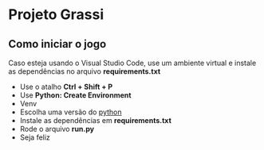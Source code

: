 # Projeto Grassi

## Como iniciar o jogo

Caso esteja usando o Visual Studio Code, use um ambiente virtual e instale as dependências no arquivo **requirements.txt**

* Use o atalho **Ctrl + Shift + P**
* Use **Python: Create Environment**
* Venv
* Escolha uma versão do [python](https://www.python.org/downloads/release/python-3913/)
* Instale as dependências em **requirements.txt**
* Rode o arquivo **run.py**
* Seja feliz